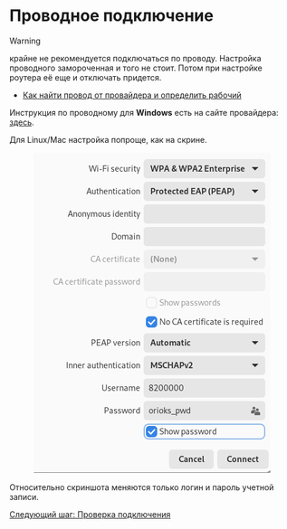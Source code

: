 # Проводное подключение

> [!WARNING]
> крайне не рекомендуется подключаться по проводу. Настройка проводного замороченная и того не стоит. Потом при настройке роутера её еще и отключать придется. 

* [Как найти провод от провайдера и определить рабочий](./6-wire.md)

Инструкция по проводному для **Windows** есть на сайте провайдера: [здесь](https://onplus.ru/info/faq/miee/tech/settings).

Для Linux/Mac настройка попроще, как на скрине.

<p align="center"><img src="img/img1.png"></p>

Относительно скриншота меняются только логин и пароль учетной записи.

[Следующий шаг: Проверка подключения](./3-check.md)